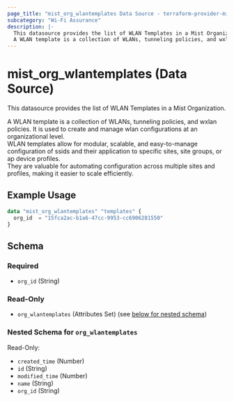 ```yaml
---
page_title: "mist_org_wlantemplates Data Source - terraform-provider-mist"
subcategory: "Wi-Fi Assurance"
description: |-
  This datasource provides the list of WLAN Templates in a Mist Organization.
  A WLAN template is a collection of WLANs, tunneling policies, and wxlan policies. It is used to create and manage wlan configurations at an organizational level.WLAN templates allow for modular, scalable, and easy-to-manage configuration of ssids and their application to specific sites, site groups, or ap device profiles.They are valuable for automating configuration across multiple sites and profiles, making it easier to scale efficiently.
---
```


# mist_org_wlantemplates (Data Source)

This datasource provides the list of WLAN Templates in a Mist Organization.

A WLAN template is a collection of WLANs, tunneling policies, and wxlan policies. It is used to create and manage wlan configurations at an organizational level.  
WLAN templates allow for modular, scalable, and easy-to-manage configuration of ssids and their application to specific sites, site groups, or ap device profiles.  
They are valuable for automating configuration across multiple sites and profiles, making it easier to scale efficiently.


## Example Usage

```terraform
data "mist_org_wlantemplates" "templates" {
  org_id  = "15fca2ac-b1a6-47cc-9953-cc6906281550"
}
```

<!-- schema generated by tfplugindocs -->
## Schema

### Required

- `org_id` (String)

### Read-Only

- `org_wlantemplates` (Attributes Set) (see [below for nested schema](#nestedatt--org_wlantemplates))

<a id="nestedatt--org_wlantemplates"></a>
### Nested Schema for `org_wlantemplates`

Read-Only:

- `created_time` (Number)
- `id` (String)
- `modified_time` (Number)
- `name` (String)
- `org_id` (String)